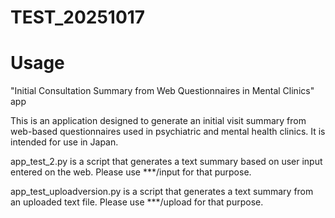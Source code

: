 # TEST_20251017

# Usage

"Initial Consultation Summary from Web Questionnaires in Mental Clinics" app

This is an application designed to generate an initial visit summary from web-based questionnaires used in psychiatric and mental health clinics.
It is intended for use in Japan.

app_test_2.py is a script that generates a text summary based on user input entered on the web.
Please use ***/input for that purpose.

app_test_uploadversion.py is a script that generates a text summary from an uploaded text file.
Please use ***/upload for that purpose.


